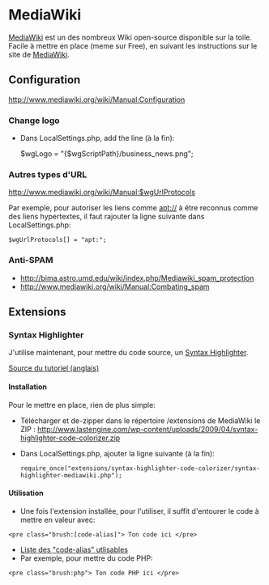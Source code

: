 # MediaWiki

[MediaWiki](http://www.mediawiki.org/wiki/MediaWiki/fr) est un des
nombreux Wiki open-source disponible sur la toile. Facile à mettre en
place (meme sur Free), en suivant les instructions sur le site de
[MediaWiki](http://www.mediawiki.org/wiki/MediaWiki/fr).

## Configuration

<http://www.mediawiki.org/wiki/Manual:Configuration>

### Change logo

- Dans LocalSettings.php, add the line (à la fin):



    $wgLogo = "{$wgScriptPath}/business_news.png";

### Autres types d'URL

<http://www.mediawiki.org/wiki/Manual:$wgUrlProtocols>

Par exemple, pour autoriser les liens comme <apt://> à être reconnus
comme des liens hypertextes, il faut rajouter la ligne suivante dans
LocalSettings.php:

    $wgUrlProtocols[] = "apt:";

### Anti-SPAM

- <http://bima.astro.umd.edu/wiki/index.php/Mediawiki_spam_protection>
- <http://www.mediawiki.org/wiki/Manual:Combating_spam>

## Extensions

### Syntax Highlighter

J'utilise maintenant, pour mettre du code source, un [Syntax
Highlighter](http://alexgorbatchev.com/wiki/SyntaxHighlighter).

[Source du tutoriel
(anglais)](http://www.lastengine.com/syntax-highlighter-code-colorizer-mediawiki/)

#### Installation

Pour le mettre en place, rien de plus simple:

- Télécharger et de-zipper dans le répertoire /extensions de MediaWiki
  le ZIP :
  <http://www.lastengine.com/wp-content/uploads/2009/04/syntax-highlighter-code-colorizer.zip>
- Dans LocalSettings.php, ajouter la ligne suivante (à la fin):

    `require_once("extensions/syntax-highlighter-code-colorizer/syntax-highlighter-mediawiki.php");`

#### Utilisation

- Une fois l'extension installée, pour l'utiliser, il suffit d'entourer
  le code à mettre en valeur avec:

`<pre class="brush:[code-alias]"> Ton code ici </pre>`

- [Liste des "code-alias"
  utlisables](http://alexgorbatchev.com/wiki/SyntaxHighlighter:Brushes)
- Par exemple, pour mettre du code PHP:

`<pre class="brush:php"> Ton code PHP ici </pre>`


